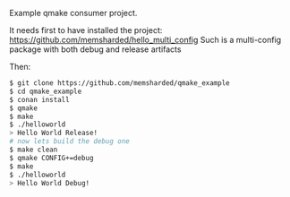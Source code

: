 Example qmake consumer project.

It needs first to have installed the project: https://github.com/memsharded/hello_multi_config
Such is a multi-config package with both debug and release artifacts

Then:

```bash
$ git clone https://github.com/memsharded/qmake_example
$ cd qmake_example
$ conan install
$ qmake
$ make
$ ./helloworld
> Hello World Release!
# now lets build the debug one
$ make clean
$ qmake CONFIG+=debug
$ make
$ ./helloworld
> Hello World Debug!
```